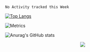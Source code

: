 <!--START_SECTION:waka-->
```text
No Activity tracked this Week
```
<!--END_SECTION:waka-->


<!-- ![](https://img.shields.io/badge/dynamic/json?color=000000&label=GitHub&query=%24.data.totalSubs&suffix=%20followers&url=https%3A%2F%2Fapi.spencerwoo.com%2Fsubstats%2F%3Fsource%3Dgithub%26queryKey%3DWonz5130) -->


[![Top Langs](https://github-readme-stats.vercel.app/api/top-langs/?username=lemonsoldout&layout=compact)](https://github.com/anuraghazra/github-readme-stats)

![Metrics](https://metrics.lecoq.io/lemonsoldout?template=classic&base.indepth=false&base.hireable=false&config.timezone=America%2FNew_York)

![Anurag's GitHub stats](https://github-readme-stats.vercel.app/api?username=lemonsoldout&show_icons=true&theme=radical)

<div align="center"> <img src="https://metrics.lecoq.io/sun0225SUN?template=classic&config.timezone=Asia%2FShanghai"> </div>

<!-- <iframe src="https://discord.com/widget?id=666884615717388289&theme=dark" width="350" height="500" allowtransparency="true" frameborder="0" sandbox="allow-popups allow-popups-to-escape-sandbox allow-same-origin allow-scripts"></iframe> -->

